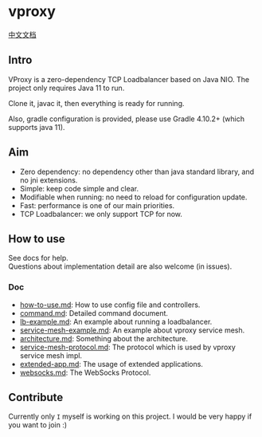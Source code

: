 # vproxy

[中文文档](https://github.com/wkgcass/vproxy/blob/master/README_ZH.md)

## Intro

VProxy is a zero-dependency TCP Loadbalancer based on Java NIO. The project only requires Java 11 to run.

Clone it, javac it, then everything is ready for running.

Also, gradle configuration is provided, please use Gradle 4.10.2+ (which supports java 11).

## Aim

* Zero dependency: no dependency other than java standard library, and no jni extensions.
* Simple: keep code simple and clear.
* Modifiable when running: no need to reload for configuration update.
* Fast: performance is one of our main priorities.
* TCP Loadbalancer: we only support TCP for now.

## How to use

See docs for help.  
Questions about implementation detail are also welcome (in issues).

### Doc

* [how-to-use.md](https://github.com/wkgcass/vproxy/blob/master/doc/how-to-use.md): How to use config file and controllers.
* [command.md](https://github.com/wkgcass/vproxy/blob/master/doc/command.md): Detailed command document.
* [lb-example.md](https://github.com/wkgcass/vproxy/blob/master/doc/lb-example.md): An example about running a loadbalancer.
* [service-mesh-example.md](https://github.com/wkgcass/vproxy/blob/master/doc/service-mesh-example.md): An example about vproxy service mesh.
* [architecture.md](https://github.com/wkgcass/vproxy/blob/master/doc/architecture.md): Something about the architecture.
* [service-mesh-protocol.md](https://github.com/wkgcass/vproxy/blob/master/doc/service-mesh-protocol.md): The protocol which is used by vproxy service mesh impl.
* [extended-app.md](https://github.com/wkgcass/vproxy/blob/master/doc/extended-app.md): The usage of extended applications.
* [websocks.md](https://github.com/wkgcass/vproxy/blob/master/doc/websocks.md): The WebSocks Protocol.

## Contribute

Currently only `I` myself is working on this project. I would be very happy if you want to join :)

